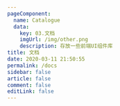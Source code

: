 ```yaml
---
pageComponent: 
  name: Catalogue
  data: 
    key: 03.文档
    imgUrl: /img/other.png
    description: 存放一些前端UI组件库
title: 文档
date: 2020-03-11 21:50:55
permalink: /docs
sidebar: false
article: false
comment: false
editLink: false
---
```

